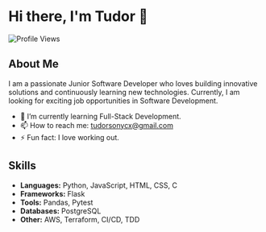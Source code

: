 # Hi there, I'm Tudor 👋

![Profile Views](https://komarev.com/ghpvc/?username=yourusername&color=blue)

## About Me

I am a passionate Junior Software Developer who loves building innovative solutions and continuously learning new technologies. Currently, I am looking for exciting job opportunities in Software Development.

- 🌱 I’m currently learning Full-Stack Development.
- 📫 How to reach me: tudorsonycx@gmail.com
- ⚡ Fun fact: I love working out.

## Skills

- **Languages:** Python, JavaScript, HTML, CSS, C
- **Frameworks:** Flask
- **Tools:** Pandas, Pytest
- **Databases:** PostgreSQL
- **Other:** AWS, Terraform, CI/CD, TDD
